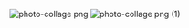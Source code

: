 ![photo-collage png](https://github.com/amirrrra/Weather-App/assets/117866096/35b94c51-3f7a-4429-9ec2-d3a9656ce922)
![photo-collage png (1)](https://github.com/amirrrra/Weather-App/assets/117866096/063b37ef-e35c-45e0-a860-bd527813a599)
